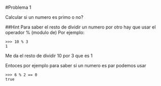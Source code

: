 #Problema 1

Calcular si un numero es primo o no?

##Hint
Para saber el resto de dividir un numero por otro hay que usar el operador % (modulo de)
Por ejemplo:
```
>>> 10 % 3
1
```
Me da el resto de dividir 10 por 3  que es 1

Entoces por ejemplo para saber si un numero es par podemos usar
```
>>> 6 % 2 == 0
true
```


